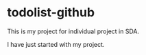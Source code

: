 # todolist-github
This is my project for individual project in SDA. 

I have just started with my project.
